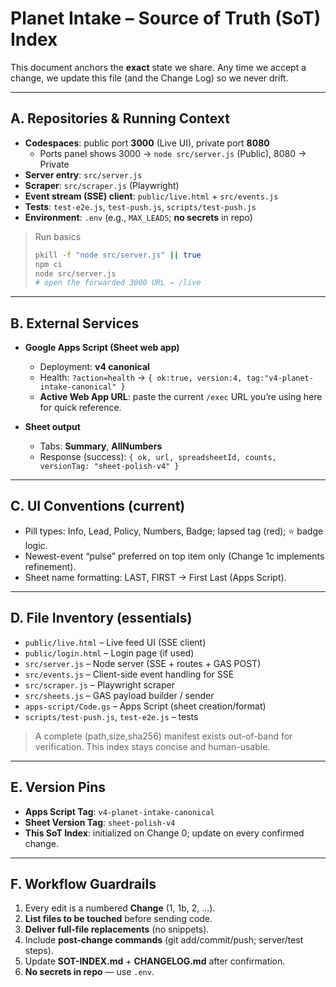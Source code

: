 # Planet Intake – Source of Truth (SoT) Index

This document anchors the **exact** state we share. Any time we accept a change, we update this file (and the Change Log) so we never drift.

---

## A. Repositories & Running Context

- **Codespaces**: public port **3000** (Live UI), private port **8080**
  - Ports panel shows 3000 → `node src/server.js` (Public), 8080 → Private
- **Server entry**: `src/server.js`
- **Scraper**: `src/scraper.js` (Playwright)
- **Event stream (SSE) client**: `public/live.html` + `src/events.js`
- **Tests**: `test-e2e.js`, `test-push.js`, `scripts/test-push.js`
- **Environment**: `.env` (e.g., `MAX_LEADS`; **no secrets** in repo)

> Run basics
> ```bash
> pkill -f "node src/server.js" || true
> npm ci
> node src/server.js
> # open the forwarded 3000 URL → /live
> ```

---

## B. External Services

- **Google Apps Script (Sheet web app)**
  - Deployment: **v4 canonical**
  - Health: `?action=health` → `{ ok:true, version:4, tag:"v4-planet-intake-canonical" }`
  - **Active Web App URL**: paste the current `/exec` URL you’re using here for quick reference.

- **Sheet output**
  - Tabs: **Summary**, **AllNumbers**
  - Response (success): `{ ok, url, spreadsheetId, counts, versionTag: "sheet-polish-v4" }`

---

## C. UI Conventions (current)

- Pill types: Info, Lead, Policy, Numbers, Badge; lapsed tag (red); ⭐ badge logic.
- Newest-event “pulse” preferred on top item only (Change 1c implements refinement).
- Sheet name formatting: LAST, FIRST → First Last (Apps Script).

---

## D. File Inventory (essentials)

- `public/live.html` – Live feed UI (SSE client)
- `public/login.html` – Login page (if used)
- `src/server.js` – Node server (SSE + routes + GAS POST)
- `src/events.js` – Client-side event handling for SSE
- `src/scraper.js` – Playwright scraper
- `src/sheets.js` – GAS payload builder / sender
- `apps-script/Code.gs` – Apps Script (sheet creation/format)
- `scripts/test-push.js`, `test-e2e.js` – tests

> A complete (path,size,sha256) manifest exists out-of-band for verification. This index stays concise and human-usable.

---

## E. Version Pins

- **Apps Script Tag**: `v4-planet-intake-canonical`
- **Sheet Version Tag**: `sheet-polish-v4`
- **This SoT Index**: initialized on Change 0; update on every confirmed change.

---

## F. Workflow Guardrails

1. Every edit is a numbered **Change** (1, 1b, 2, …).  
2. **List files to be touched** before sending code.  
3. **Deliver full-file replacements** (no snippets).  
4. Include **post-change commands** (git add/commit/push; server/test steps).  
5. Update **SOT-INDEX.md** + **CHANGELOG.md** after confirmation.  
6. **No secrets in repo** — use `.env`.
